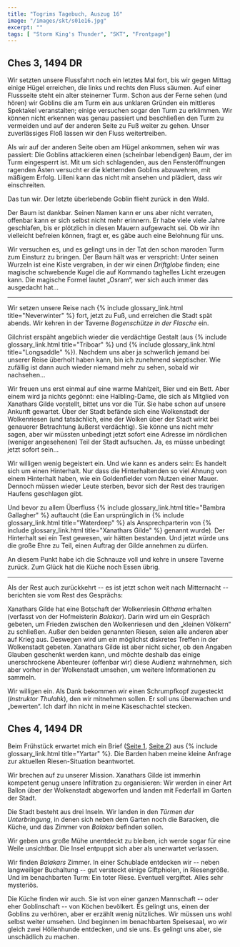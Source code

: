 ```yaml
---
title: "Togrims Tagebuch, Auszug 16"
image: "/images/skt/s01e16.jpg"
excerpt: ""
tags: [ "Storm King's Thunder", "SKT", "Frontpage"]
---
```


## Ches 3, 1494 DR

Wir setzten unsere Flussfahrt noch ein letztes Mal fort, bis wir gegen Mittag einige Hügel
erreichen, die links und rechts den Fluss säumen. Auf einer Flussseite steht ein alter steinerner
Turm. Schon aus der Ferne sehen (und hören) wir Goblins die am Turm ein aus unklaren Gründen ein 
mittleres Spektakel veranstalten; einige versuchen sogar den Turm zu erklimmen. Wir können nicht
erkennen was genau passiert und beschließen den Turm zu vermeiden und auf der anderen Seite zu Fuß
weiter zu gehen. Unser zuverlässiges Floß lassen wir den Fluss weitertreiben.

Als wir auf der anderen Seite oben am Hügel ankommen, sehen wir was passiert: Die Goblins
attackieren einen (scheinbar lebendigen) Baum, der im Turm eingesperrt ist. Mit um sich
schlagenden, aus den Fensteröffnungen ragenden Ästen versucht er die kletternden Goblins
abzuwehren, mit mäßigem Erfolg. Lilleni kann das nicht mit ansehen und plädiert, dass wir
einschreiten.

Das tun wir. Der letzte überlebende Goblin flieht zurück in den Wald.

Der Baum ist dankbar. Seinen Namen kann er uns aber nicht verraten, offenbar kann er sich selbst
nicht mehr erinnern. Er habe viele viele Jahre geschlafen, bis er plötzlich in diesen Mauern
aufgewacht sei. Ob wir ihn vielleicht befreien können, fragt er, es gäbe auch eine Belohnung für
uns.

Wir versuchen es, und es gelingt uns in der Tat den schon maroden Turm zum Einsturz zu bringen.
Der Baum hält was er verspricht: Unter seinen Wurzeln ist eine Kiste vergraben, in der wir einen
*Driftglobe* finden; eine magische schwebende Kugel die auf Kommando taghelles Licht erzeugen kann.
Die magische Formel lautet „Osram“, wer sich auch immer das ausgedacht hat...

---

Wir setzen unsere Reise nach {% include glossary_link.html title="Neverwinter" %} fort, jetzt zu
Fuß, und erreichen die Stadt spät abends. Wir kehren in der Taverne *Bogenschütze in der Flasche*
ein.

Gilchrist erspäht angeblich wieder die verdächtige Gestalt (aus {% include glossary_link.html
title="Triboar" %} und {% include glossary_link.html title="Longsaddle" %}). Nachdem uns aber
ja schwerlich jemand bei unserer Reise überholt haben kann, bin ich zunehmend skeptischer. Wie
zufällig ist dann auch wieder niemand mehr zu sehen, sobald wir nachsehen...

Wir freuen uns erst einmal auf eine warme Mahlzeit, Bier und ein Bett. Aber einem wird ja nichts
gegönnt: eine Halbling-Dame, die sich als Mitglied von Xanathars Gilde vorstellt, bittet uns
vor die Tür. Sie habe schon auf unsere Ankunft gewartet. Über der Stadt befände sich eine
Wolkenstadt der Wolkenriesen (und tatsächlich, eine der Wolken über der Stadt wirkt bei genauerer
Betrachtung äußerst verdächtig). Sie könne uns nicht mehr sagen, aber wir müssten unbedingt jetzt
sofort eine Adresse im nördlichen (weniger angesehenen) Teil der Stadt aufsuchen. Ja, es müsse
unbedingt jetzt sofort sein...

Wir willigen wenig begeistert ein. Und wie kann es anders sein: Es handelt sich um einen
Hinterhalt. Nur dass die Hinterhaltenden so viel Ahnung von einem Hinterhalt haben, wie ein
Goldenfielder vom Nutzen einer Mauer. Dennoch müssen wieder Leute sterben, bevor sich der Rest des
traurigen Haufens geschlagen gibt.

Und bevor zu allem Überfluss {% include glossary_link.html title="Bambra Gallagher" %} auftaucht
(die Ean ursprünglich in {% include glossary_link.html title="Waterdeep" %} als Ansprechparterin 
von {% include glossary_link.html title="Xanathars Gilde" %} genannt wurde). Der Hinterhalt sei ein
Test gewesen, wir hätten bestanden. Und jetzt würde uns die große Ehre zu Teil, einen Auftrag der
Gilde annehmen zu dürfen.

An diesem Punkt habe ich die Schnauze voll und kehre in unsere Taverne zurück. Zum Glück hat die
Küche noch Essen übrig.

---

Als der Rest auch zurückkehrt -- es ist jetzt schon weit nach Mitternacht -- berichten sie
vom Rest des Gesprächs:

Xanathars Gilde hat eine Botschaft der Wolkenriesin *Olthana* erhalten (verfasst von der
Hofmeisterin *Balakar*). Darin wird um ein Gespräch gebeten, um Frieden zwischen den Wolkenriesen
und den „kleinen Völkern“ zu schließen. Außer den beiden genannten Riesen, seien alle anderen
aber auf Krieg aus. Deswegen wird um ein möglichst diskretes Treffen in der Wolkenstadt gebeten.
Xanathars Gilde ist aber nicht sicher, ob den Angaben Glauben geschenkt werden kann, und möchte
deshalb das einige unerschrockene Abenteurer (offenbar wir) diese Audienz wahrnehmen, sich
aber vorher in der Wolkenstadt umsehen, um weitere Informationen zu sammeln.

Wir willigen ein. Als Dank bekommen wir einen Schrumpfkopf zugesteckt (*Instruktor Thulahk*), den
wir mitnehmen sollen. Er soll uns überwachen und „bewerten“. Ich darf ihn nicht in meine
Käseschachtel stecken.

## Ches 4, 1494 DR

Beim Frühstück erwartet mich ein Brief ([Seite 1](/images/skt/togrim_trislee_1_1.png),
[Seite 2](/images/skt/togrim_trislee_1_2.png)) aus {% include glossary_link.html
title="Yartar" %}. Die Barden haben meine kleine Anfrage zur aktuellen Riesen-Situation
beantwortet.

Wir brechen auf zu unserer Mission. Xanathars Gilde ist immerhin kompetent genug unsere
Infiltration zu organisieren: Wir werden in einer Art Ballon über der Wolkenstadt abgeworfen
und landen mit Federfall im Garten der Stadt.

Die Stadt besteht aus drei Inseln. Wir landen in den *Türmen der Unterbringung*, in denen sich
neben dem Garten noch die Baracken, die Küche, und das Zimmer von *Balakar* befinden sollen.

Wir geben uns große Mühe unentdeckt zu bleiben, ich werde sogar für eine Weile unsichtbar.
Die Insel entpuppt sich aber als unerwartet verlassen.

Wir finden *Balakars* Zimmer. In einer Schublade entdecken wir -- neben langweiliger Buchaltung --
gut versteckt einige Giftphiolen, in Riesengröße. Und im benachbarten Turm: Ein toter Riese.
Eventuell vergiftet. Alles sehr mysteriös.

Die Küche finden wir auch. Sie ist von einer ganzen Mannschaft -- oder eher Goblinschaft -- von
Köchen bevölkert. Es gelingt uns, einen der Goblins zu verhören, aber er erzählt wenig nützliches.
Wir müssen uns wohl selbst weiter umsehen. Und beginnen im benachbarten Speisesaal, wo wir gleich
zwei Höllenhunde entdecken, und sie uns. Es gelingt uns aber, sie unschädlich zu machen.
